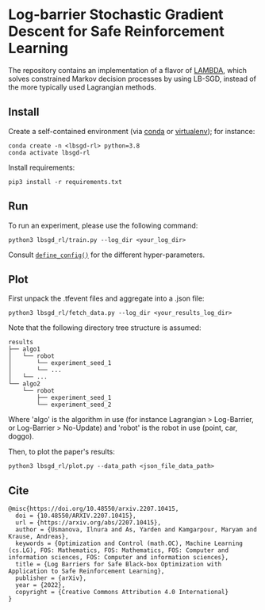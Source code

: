 # Log-barrier Stochastic Gradient Descent for Safe Reinforcement Learning
The repository contains an implementation of a flavor of [LAMBDA](https://github.com/yardenas/la-mbda), which solves constrained Markov decision processes by using LB-SGD, instead of the more typically used Lagrangian methods.

## Install
Create a self-contained environment (via [conda](https://docs.conda.io/en/latest/) or [virtualenv](https://virtualenv.pypa.io/en/latest/)); for instance:
```
conda create -n <lbsgd-rl> python=3.8
conda activate lbsgd-rl
```
Install requirements:
```
pip3 install -r requirements.txt
```

## Run
To run an experiment, please use the following command:
```
python3 lbsgd_rl/train.py --log_dir <your_log_dir>
```

Consult [`define_config()`](https://github.com/lasgroup/lbsgd-rl/blob/e423fc9be452b993cc39e1ac8e0a75095a9a89a2/lbsgd_rl/train.py#L16) for the different hyper-parameters.

## Plot
First unpack the .tfevent files and aggregate into a .json file:
```
python3 lbsgd_rl/fetch_data.py --log_dir <your_results_log_dir>
```
Note that the following directory tree structure is assumed:
```
results
├── algo1
│   └── robot
│       └── experiment_seed_1
│       └── ...
│   └── ...
└── algo2
    └── robot
        ├── experiment_seed_1
        └── experiment_seed_2
```
Where 'algo' is the algorithm in use (for instance Lagrangian > Log-Barrier, or Log-Barrier > No-Update) and 'robot' is the robot in use (point, car, doggo).

Then, to plot the paper's results:
```
python3 lbsgd_rl/plot.py --data_path <json_file_data_path>
```

## Cite
```
@misc{https://doi.org/10.48550/arxiv.2207.10415,
  doi = {10.48550/ARXIV.2207.10415},
  url = {https://arxiv.org/abs/2207.10415},
  author = {Usmanova, Ilnura and As, Yarden and Kamgarpour, Maryam and Krause, Andreas},
  keywords = {Optimization and Control (math.OC), Machine Learning (cs.LG), FOS: Mathematics, FOS: Mathematics, FOS: Computer and information sciences, FOS: Computer and information sciences},
  title = {Log Barriers for Safe Black-box Optimization with Application to Safe Reinforcement Learning},
  publisher = {arXiv},
  year = {2022},
  copyright = {Creative Commons Attribution 4.0 International}
}
```
